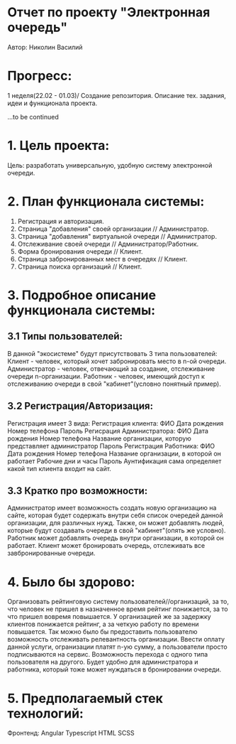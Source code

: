 # Отчет по проекту "Электронная очередь"
Автор: Николин Василий

# Прогресс:
1 неделя(22.02 - 01.03)/ Создание репозитория. Описание тех. задания, идеи и функционала проекта.

...to be continued

# 1. Цель проекта:
Цель: разработать универсальную, удобную систему электронной очереди.

# 2. План функционала системы: 
 1. Регистрация и авторизация.
 2. Страница "добавления" своей организации // Администратор.
 3. Страница "добавления" виртуальной очереди // Администратор.
 4. Отслеживание своей очереди // Администратор/Работник.
 5. Форма бронирования очереди // Клиент.
 6. Страница забронированных мест в очередях // Клиент.
 7. Страница поиска организаций // Клиент.

# 3. Подробное описание функционала системы:
## 3.1 Типы пользователей:
В данной "экосистеме" будут присутствовать 3 типа пользователей: 
 Клиент - человек, который хочет забронировать место в n-ой очереди.
 Администратор - человек, отвечающий за создание, отслеживание очереди n-организации.
 Работник - человек, имеющий доступ к отслеживанию очереди в свой "кабинет"(условно понятный пример).

## 3.2 Регистрация/Авторизация:
Регистрация имеет 3 вида:
 Регистрация клиента:
  ФИО
  Дата рождения
  Номер телефона
  Пароль
 Регисрация Администратора:
  ФИО
  Дата рождения
  Номер телефона
  Название организации, которую представляет администратор
  Пароль
 Регистрация Работника:
  ФИО
  Дата рождения
  Номер телефона
  Название организации, в которой он работает
  Рабочие дни и часы 
  Пароль
 Аунтификация сама определяет какой тип клиента входит на сайт.
 
 ## 3.3 Кратко про возможности:
 Администратор имеет возможность создать новую организацию на сайте, которая будет содержать внутри себя список очередей данной организации, для различных нужд. Также, он может добавлять людей, которые будут создавать очереди в свой "кабинет"(опять же условно).
 Работник может добавлять очередь внутри организации, в которой он работает.
 Клиент может бронировать очередь, отслеживать все завбронированные очереди.
 
 # 4. Было бы здорово:
  Организовать рейтинговую систему пользователей//организаций, за то, что человек не пришел в назначенное время рейтинг понижается, за то что пришел вовремя повышается. У организацией же за задержку клиентов понижается рейтинг, а за четкую работу по времени повышается. Так можно было бы предоставить пользователю возможность отслеживать релевантность организации.
  Ввести оплату данной услуги, огранизации платят n-ую сумму, а пользователи просто подписываются на сервис.
  Возможность перехода с одного типа пользователя на другого. Будет удобно для администратора и работника, который тоже может нуждаться в бронировании очереди.
 
 # 5. Предполагаемый стек технологий:
  Фронтенд:
    Angular
    Typescript
    HTML
    SCSS 

